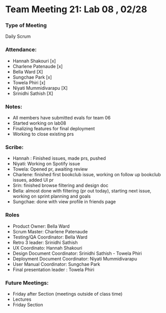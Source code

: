 # Team Meeting 21: Lab 08 , 02/28

### Type of Meeting
Daily Scrum

### Attendance: 
* Hannah Shakouri [x]
* Charlene Patenaude [x]
* Bella Ward [X]
* Sungchae Park [x]
* Towela Phiri [x]
* Niyati Mummidivarapu [X]
* Srinidhi Sathish [X]

### Notes:
- All members have submitted evals for team 06
- Started working on lab08
- Finalizing features for final deployment
- Working to close existing prs

### Scribe:  
- Hannah : Finished issues, made prs, pushed 
- Niyati: Working on Spotify issue
- Towela: Opened pr, awaiting review 
- Charlene: finished first bookclub issue, working on follow up bookclub issues, added UI pr
- Srin: finished browse filtering and design doc
- Bella: almost done with filtering (pr out today), starting next issue, working on sprint planning and goals
- Sungchae: done with view profile in friends page

### Roles 
- Product Owner: Bella Ward
- Scrum Master: Charlene Patenaude
- Testing/QA Coordinator: Bella Ward
- Retro 3 leader: Srinidhi Sathish 
- UX Coordinato: Hannah Shakouri 
- Design Document Coordinator: Srinidhi Sathish - Towela Phiri
- Deployment Document Coordinator: Niyati Mummidivarapu
- User Manual Coordinator: Sungchae Park
- Final presentation leader : Towela Phiri


### Future Meetings:
* Friday after Section (meetings outside of class time)
* Lectures
* Friday Section
